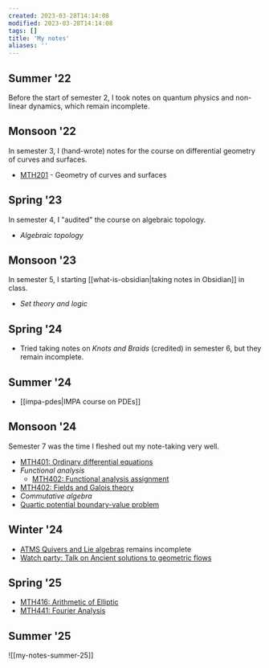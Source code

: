 ```yaml
---
created: 2023-03-28T14:14:08
modified: 2023-03-28T14:14:08
tags: []
title: 'My notes'
aliases: ''
---
```

 
## Summer '22

Before the start of semester 2, I took notes on quantum physics and non-linear dynamics, which remain incomplete.

## Monsoon '22

In semester 3, I (hand-wrote) notes for the course on differential geometry of curves and surfaces.

- [MTH201](https://rupadarshiray.github.io/academicmatters/IISERM-MS21/MTH201/MTH201-lecture-notes.pdf) - Geometry of curves and surfaces

## Spring '23

In semester 4, I "audited" the course on algebraic topology.

- *Algebraic topology*

## Monsoon '23

In semester 5, I starting [[what-is-obsidian|taking notes in Obsidian]] in class.

- *Set theory and logic*

## Spring '24


- Tried taking notes on *Knots and Braids* (credited) in semester 6, but they remain incomplete.


## Summer '24

- [[impa-pdes|IMPA course on PDEs]]

## Monsoon '24

Semester 7 was the time I fleshed out my note-taking very well.

- [MTH401: Ordinary differential equations](https://drive.google.com/file/u/1/d/1Xde4N-f2FxmQtzFXBPUfx-827EcK9Xf4/view)
- *Functional analysis*
	- [MTH402: Functional analysis assignment](https://drive.google.com/open?id=1-2wZRQad-70A-FtUqLd11iB0ePLyhB-n&usp=drive_fs)
- [MTH402: Fields and Galois theory](https://drive.google.com/open?id=1-8m8M9y5qrqWFfLyEqg3VUMOTEkospqh&usp=drive_fs)
- *Commutative algebra*
- [Quartic potential boundary-value problem](https://drive.google.com/open?id=1--r7EvyN_3hsNwYXqH67NIzyneIuZAHs&usp=drive_fs)

## Winter '24


- [ATMS Quivers and Lie algebras](https://drive.google.com/open?id=1-4wRWyq0c_Jg_nu7T4cw16ua6fhcEGrB&usp=drive_fs) remains incomplete
- [Watch party: Talk on Ancient solutions to geometric flows](https://drive.google.com/open?id=10-lsJvPEWEAxGTNtDfgUjY0fGdfW17xL&usp=drive_fs)

## Spring '25

- [MTH416: Arithmetic of Elliptic](https://drive.google.com/open?id=104zalLaQSoa7IL7svSCacX2OTNX0J9tT&usp=drive_fs)
- [MTH441: Fourier Analysis](https://drive.google.com/open?id=10951Da7aVR9eNKoP8WHBXAQdTRBgQqOr&usp=drive_fs)


## Summer '25

![[my-notes-summer-25]]